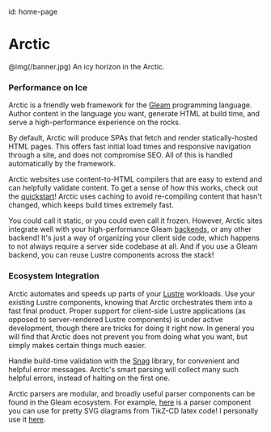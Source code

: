 id: home-page

# Arctic

@img(/banner.jpg)
An icy horizon in the Arctic.

### Performance on Ice

Arctic is a friendly web framework for the [Gleam](https://gleam.run) programming language.
Author content in the language you want, generate HTML at build time,
and serve a high-performance experience on the rocks.

By default, Arctic will produce SPAs that fetch and render statically-hosted HTML pages.
This offers fast initial load times and responsive navigation through a site,
and does not compromise SEO.
All of this is handled automatically by the framework.

Arctic websites use content-to-HTML compilers that
are easy to extend and can helpfully validate content.
To get a sense of how this works, check out the [quickstart](/guides/quickstart)!
Arctic uses caching to avoid re-compiling content that hasn't changed,
which keeps build times extremely fast.

You could call it static, or you could even call it frozen.
However, Arctic sites integrate well with your high-performance Gleam [backends](https://github.com/Pevensie),
or any other backend! It's just a way of organizing your client side code,
which happens to not always require a server side codebase at all.
And if you use a Gleam backend, you can reuse Lustre components across the stack!

### Ecosystem Integration

Arctic automates and speeds up parts of your [Lustre](https://lustre.build/) workloads.
Use your existing Lustre components,
knowing that Arctic orchestrates them into a fast final product. 
Proper support for client-side Lustre applications
(as opposed to server-rendered Lustre components)
is under active development, though there are tricks for doing it right now.
In general you will find that Arctic does not prevent you from doing what you want,
but simply makes certain things much easier.

Handle build-time validation with the [Snag](https://hexdocs.pm/snag/) library,
for convenient and helpful error messages.
Arctic's smart parsing will collect many such helpful errors, 
instead of halting on the first one.

Arctic parsers are modular, 
and broadly useful parser components can be found in the Gleam ecosystem.
For example, [here](https://github.com/RyanBrewer317/arctic_plugin_diagram)
is a parser component you can use for pretty SVG diagrams from TikZ-CD latex code!
I personally use it [here](https://ryanbrewer.dev/posts/getting-started-category-theory).